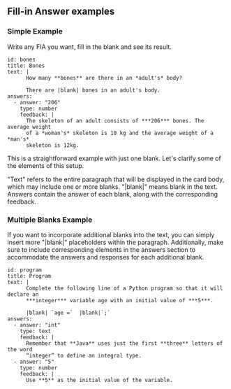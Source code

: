## Fill-in Answer examples

### Simple Example

Write any FIA you want, fill in the blank and see its result.

``` fia
id: bones
title: Bones
text: |
      How many **bones** are there in an *adult's* body?
      
      There are |blank| bones in an adult's body.
answers: 
  - answer: "206"
    type: number
    feedback: | 
      The skeleton of an adult consists of ***206*** bones. The average weight
      of a *woman's* skeleton is 10 kg and the average weight of a *man's*
      skeleton is 12kg.
```

This is a straightforward example with just one blank. Let's clarify some of the
elements of this setup.

"Text" refers to the entire paragraph that will be displayed in the card body,
which may include one or more blanks. "|blank|" means blank in the text. Answers
contain the answer of each blank, along with the corresponding feedback.

### Multiple Blanks Example 

If you want to incorporate additional blanks into the text, you can simply
insert more "|blank|" placeholders within the paragraph. Additionally, make sure
to include corresponding elements in the answers section to accommodate the
answers and responses for each additional blank.

``` fia
id: program
title: Program
text: |
      Complete the following line of a Python program so that it will declare an
      ***integer*** variable age with an initial value of ***5***.

      |blank| `age =`  |blank|`;`
answers: 
  - answer: "int"
    type: text
    feedback: | 
      Remember that **Java** uses just the first **three** letters of the word
      “integer” to define an integral type.
  - answer: "5"
    type: number
    feedback: | 
      Use **5** as the initial value of the variable.
```

